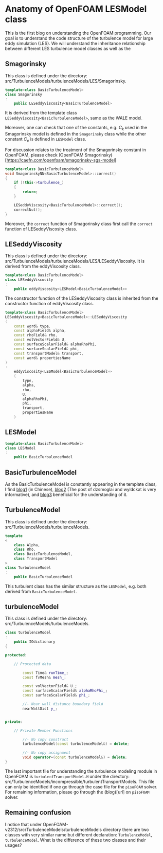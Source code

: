 # Anatomy of OpenFOAM LESModel class

This is the first blog on understanding the OpenFOAM programming. Our goal is to understand the code structure of the turbulence model for large eddy simulation (LES). We will understand the inheritance relationship between different LES turbulence model classes as well as the 


## Smagorinsky
This class is defined under the directory: src/TurbulenceModels/turbulenceModels/LES/Smagorinsky.
```cpp
template<class BasicTurbulenceModel>
class Smagorinsky
:
    public LESeddyViscosity<BasicTurbulenceModel>
```
It is derived from the template class `LESeddyViscosity<BasicTurbulenceModel>`, same as the WALE model.

Moreover, one can check that one of the constants, e.g. $C_k$ used in the Smagorinsky model is defined in the `Smagorinsky` class while the other constant $C_e$ is defined in `LESModel` class.

For discussion relates to the treatment of the Smagorinsky constant in OpenFOAM, please check (OpenFOAM Smagorinsky)[https://caefn.com/openfoam/smagorinsky-sgs-model]

```cpp
template<class BasicTurbulenceModel>
void SmagorinskyNN<BasicTurbulenceModel>::correct()
{
    if (!this->turbulence_)
    {
        return;
    }

    LESeddyViscosity<BasicTurbulenceModel>::correct();
    correctNut();
}
```
Moreover, the `correct` function of Smagorinsky class first call the `correct` function of LESeddyViscosity class.

## LESeddyViscosity
This class is defined under the directory: src/TurbulenceModels/turbulenceModels/LES/LESeddyViscosity. It is derived from the eddyViscosity class.
```cpp
template<class BasicTurbulenceModel>
class LESeddyViscosity
:
    public eddyViscosity<LESModel<BasicTurbulenceModel>>
```

The constructor function of the LESeddyViscosity class is inherited from the constructor function of eddyViscosity class.
```cpp
template<class BasicTurbulenceModel>
LESeddyViscosity<BasicTurbulenceModel>::LESeddyViscosity
(
    const word& type,
    const alphaField& alpha,
    const rhoField& rho,
    const volVectorField& U,
    const surfaceScalarField& alphaRhoPhi,
    const surfaceScalarField& phi,
    const transportModel& transport,
    const word& propertiesName
)
:
    eddyViscosity<LESModel<BasicTurbulenceModel>>
    (
        type,
        alpha,
        rho,
        U,
        alphaRhoPhi,
        phi,
        transport,
        propertiesName
    )
```


## LESModel
```cpp
template<class BasicTurbulenceModel>
class LESModel
:
    public BasicTurbulenceModel
```

## BasicTurbulenceModel
As the BasicTurbulenceModel is constantly appearing in the template class, I find [blog1](https://marinecfd.xyz/post/openfoam-templated-turbulence-modeling-framework-part-1/) (in Chinese), [blog2](https://www.cfd-online.com/Forums/openfoam-programming-development/219626-how-understand-basicturbulencemodel-class-openfoam.html) (The post of dzsmoglai and wyldckat is very informative), and [blog3](https://www.cfd-online.com/Forums/openfoam-programming-development/216597-basicturbulencemodel-class-declaration-openfoam-6-a.html) beneficial for the understanding of it.

## TurbulenceModel
This class is defined under the directory: src/TurbulenceModels/turbulenceModels.
```cpp
template
<
    class Alpha,
    class Rho,
    class BasicTurbulenceModel,
    class TransportModel
>
class TurbulenceModel
:
    public BasicTurbulenceModel
```
This turbulent class has the similar structure as the `LESModel`, e.g. both derived from `BasicTurbulenceModel`.

## turbulenceModel
This class is defined under the directory: src/TurbulenceModels/turbulenceModels.
```cpp
class turbulenceModel
:
    public IOdictionary
{

protected:

    // Protected data

        const Time& runTime_;
        const fvMesh& mesh_;

        const volVectorField& U_;
        const surfaceScalarField& alphaRhoPhi_;
        const surfaceScalarField& phi_;

        //- Near wall distance boundary field
        nearWallDist y_;


private:

    // Private Member Functions

        //- No copy construct
        turbulenceModel(const turbulenceModel&) = delete;

        //- No copy assignment
        void operator=(const turbulenceModel&) = delete;
}
```

The last important file for understanding the turbulence modeling module in OpenFOAM is `turbulentTransportModel.H` under the directory: src/TurbulenceModels/incompressible/turbulentTransportModels. This file can only be identified if one go through the case file for the `pisoFOAM` solver. For remaining information, please go through the (blog)[url] on `pisoFOAM` solver.


## Remaining confusion
I notice that under OpenFOAM-v2312/src/TurbulenceModels/turbulenceModels directory there are two classes with very similar name but different declaration: `TurbulenceModel`, `turbulenceModel`.
What is the difference of these two classes and their usages?